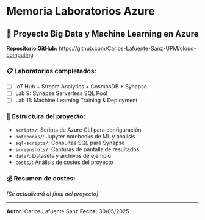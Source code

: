 # Memoria Laboratorios Azure

## 🎯 Proyecto Big Data y Machine Learning en Azure

**Repositorio GitHub:** https://github.com/Carlos-Lafuente-Sanz-UPM/cloud-computing

### 📋 Laboratorios completados:
- [ ] IoT Hub + Stream Analytics + CosmosDB + Synapse
- [ ] Lab 9: Synapse Serverless SQL Pool
- [ ] Lab 11: Machine Learning Training & Deployment

### 📁 Estructura del proyecto:
- `scripts/`: Scripts de Azure CLI para configuración
- `notebooks/`: Jupyter notebooks de ML y análisis
- `sql-scripts/`: Consultas SQL para Synapse
- `screenshots/`: Capturas de pantalla de resultados
- `data/`: Datasets y archivos de ejemplo
- `costs/`: Análisis de costes del proyecto

### 💰 Resumen de costes:
*[Se actualizará al final del proyecto]*

---
**Autor:** Carlos Lafuente Sanz
**Fecha:** 30/05/2025